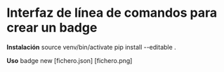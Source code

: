 Interfaz de línea de comandos para crear un badge
=================================================

**Instalación** 
source venv/bin/activate
pip install --editable .


**Uso**
badge new [fichero.json] [fichero.png]
